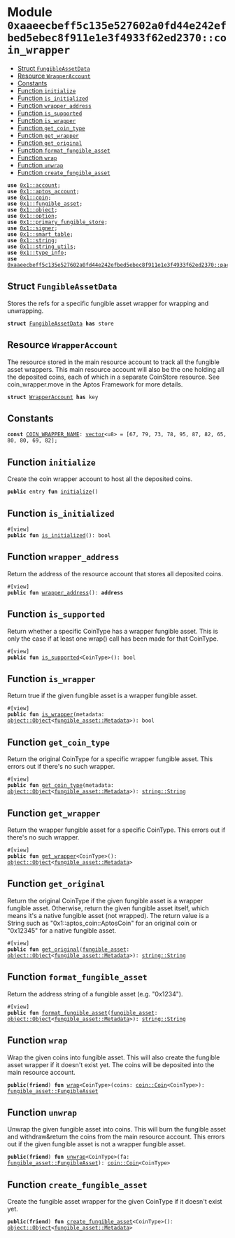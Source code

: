 
<a id="0xaaeecbeff5c135e527602a0fd44e242efbed5ebec8f911e1e3f4933f62ed2370_coin_wrapper"></a>

# Module `0xaaeecbeff5c135e527602a0fd44e242efbed5ebec8f911e1e3f4933f62ed2370::coin_wrapper`



-  [Struct `FungibleAssetData`](#0xaaeecbeff5c135e527602a0fd44e242efbed5ebec8f911e1e3f4933f62ed2370_coin_wrapper_FungibleAssetData)
-  [Resource `WrapperAccount`](#0xaaeecbeff5c135e527602a0fd44e242efbed5ebec8f911e1e3f4933f62ed2370_coin_wrapper_WrapperAccount)
-  [Constants](#@Constants_0)
-  [Function `initialize`](#0xaaeecbeff5c135e527602a0fd44e242efbed5ebec8f911e1e3f4933f62ed2370_coin_wrapper_initialize)
-  [Function `is_initialized`](#0xaaeecbeff5c135e527602a0fd44e242efbed5ebec8f911e1e3f4933f62ed2370_coin_wrapper_is_initialized)
-  [Function `wrapper_address`](#0xaaeecbeff5c135e527602a0fd44e242efbed5ebec8f911e1e3f4933f62ed2370_coin_wrapper_wrapper_address)
-  [Function `is_supported`](#0xaaeecbeff5c135e527602a0fd44e242efbed5ebec8f911e1e3f4933f62ed2370_coin_wrapper_is_supported)
-  [Function `is_wrapper`](#0xaaeecbeff5c135e527602a0fd44e242efbed5ebec8f911e1e3f4933f62ed2370_coin_wrapper_is_wrapper)
-  [Function `get_coin_type`](#0xaaeecbeff5c135e527602a0fd44e242efbed5ebec8f911e1e3f4933f62ed2370_coin_wrapper_get_coin_type)
-  [Function `get_wrapper`](#0xaaeecbeff5c135e527602a0fd44e242efbed5ebec8f911e1e3f4933f62ed2370_coin_wrapper_get_wrapper)
-  [Function `get_original`](#0xaaeecbeff5c135e527602a0fd44e242efbed5ebec8f911e1e3f4933f62ed2370_coin_wrapper_get_original)
-  [Function `format_fungible_asset`](#0xaaeecbeff5c135e527602a0fd44e242efbed5ebec8f911e1e3f4933f62ed2370_coin_wrapper_format_fungible_asset)
-  [Function `wrap`](#0xaaeecbeff5c135e527602a0fd44e242efbed5ebec8f911e1e3f4933f62ed2370_coin_wrapper_wrap)
-  [Function `unwrap`](#0xaaeecbeff5c135e527602a0fd44e242efbed5ebec8f911e1e3f4933f62ed2370_coin_wrapper_unwrap)
-  [Function `create_fungible_asset`](#0xaaeecbeff5c135e527602a0fd44e242efbed5ebec8f911e1e3f4933f62ed2370_coin_wrapper_create_fungible_asset)


<pre><code><b>use</b> <a href="">0x1::account</a>;
<b>use</b> <a href="">0x1::aptos_account</a>;
<b>use</b> <a href="">0x1::coin</a>;
<b>use</b> <a href="">0x1::fungible_asset</a>;
<b>use</b> <a href="">0x1::object</a>;
<b>use</b> <a href="">0x1::option</a>;
<b>use</b> <a href="">0x1::primary_fungible_store</a>;
<b>use</b> <a href="">0x1::signer</a>;
<b>use</b> <a href="">0x1::smart_table</a>;
<b>use</b> <a href="">0x1::string</a>;
<b>use</b> <a href="">0x1::string_utils</a>;
<b>use</b> <a href="">0x1::type_info</a>;
<b>use</b> <a href="package-manager.md#0xaaeecbeff5c135e527602a0fd44e242efbed5ebec8f911e1e3f4933f62ed2370_package_manager">0xaaeecbeff5c135e527602a0fd44e242efbed5ebec8f911e1e3f4933f62ed2370::package_manager</a>;
</code></pre>



<a id="0xaaeecbeff5c135e527602a0fd44e242efbed5ebec8f911e1e3f4933f62ed2370_coin_wrapper_FungibleAssetData"></a>

## Struct `FungibleAssetData`

Stores the refs for a specific fungible asset wrapper for wrapping and unwrapping.


<pre><code><b>struct</b> <a href="coin_wrapper.md#0xaaeecbeff5c135e527602a0fd44e242efbed5ebec8f911e1e3f4933f62ed2370_coin_wrapper_FungibleAssetData">FungibleAssetData</a> <b>has</b> store
</code></pre>



<a id="0xaaeecbeff5c135e527602a0fd44e242efbed5ebec8f911e1e3f4933f62ed2370_coin_wrapper_WrapperAccount"></a>

## Resource `WrapperAccount`

The resource stored in the main resource account to track all the fungible asset wrappers.
This main resource account will also be the one holding all the deposited coins, each of which in a separate
CoinStore<CoinType> resource. See coin_wrapper.move in the Aptos Framework for more details.


<pre><code><b>struct</b> <a href="coin_wrapper.md#0xaaeecbeff5c135e527602a0fd44e242efbed5ebec8f911e1e3f4933f62ed2370_coin_wrapper_WrapperAccount">WrapperAccount</a> <b>has</b> key
</code></pre>



<a id="@Constants_0"></a>

## Constants


<a id="0xaaeecbeff5c135e527602a0fd44e242efbed5ebec8f911e1e3f4933f62ed2370_coin_wrapper_COIN_WRAPPER_NAME"></a>



<pre><code><b>const</b> <a href="coin_wrapper.md#0xaaeecbeff5c135e527602a0fd44e242efbed5ebec8f911e1e3f4933f62ed2370_coin_wrapper_COIN_WRAPPER_NAME">COIN_WRAPPER_NAME</a>: <a href="">vector</a>&lt;u8&gt; = [67, 79, 73, 78, 95, 87, 82, 65, 80, 80, 69, 82];
</code></pre>



<a id="0xaaeecbeff5c135e527602a0fd44e242efbed5ebec8f911e1e3f4933f62ed2370_coin_wrapper_initialize"></a>

## Function `initialize`

Create the coin wrapper account to host all the deposited coins.


<pre><code><b>public</b> entry <b>fun</b> <a href="coin_wrapper.md#0xaaeecbeff5c135e527602a0fd44e242efbed5ebec8f911e1e3f4933f62ed2370_coin_wrapper_initialize">initialize</a>()
</code></pre>



<a id="0xaaeecbeff5c135e527602a0fd44e242efbed5ebec8f911e1e3f4933f62ed2370_coin_wrapper_is_initialized"></a>

## Function `is_initialized`



<pre><code>#[view]
<b>public</b> <b>fun</b> <a href="coin_wrapper.md#0xaaeecbeff5c135e527602a0fd44e242efbed5ebec8f911e1e3f4933f62ed2370_coin_wrapper_is_initialized">is_initialized</a>(): bool
</code></pre>



<a id="0xaaeecbeff5c135e527602a0fd44e242efbed5ebec8f911e1e3f4933f62ed2370_coin_wrapper_wrapper_address"></a>

## Function `wrapper_address`

Return the address of the resource account that stores all deposited coins.


<pre><code>#[view]
<b>public</b> <b>fun</b> <a href="coin_wrapper.md#0xaaeecbeff5c135e527602a0fd44e242efbed5ebec8f911e1e3f4933f62ed2370_coin_wrapper_wrapper_address">wrapper_address</a>(): <b>address</b>
</code></pre>



<a id="0xaaeecbeff5c135e527602a0fd44e242efbed5ebec8f911e1e3f4933f62ed2370_coin_wrapper_is_supported"></a>

## Function `is_supported`

Return whether a specific CoinType has a wrapper fungible asset. This is only the case if at least one wrap()
call has been made for that CoinType.


<pre><code>#[view]
<b>public</b> <b>fun</b> <a href="coin_wrapper.md#0xaaeecbeff5c135e527602a0fd44e242efbed5ebec8f911e1e3f4933f62ed2370_coin_wrapper_is_supported">is_supported</a>&lt;CoinType&gt;(): bool
</code></pre>



<a id="0xaaeecbeff5c135e527602a0fd44e242efbed5ebec8f911e1e3f4933f62ed2370_coin_wrapper_is_wrapper"></a>

## Function `is_wrapper`

Return true if the given fungible asset is a wrapper fungible asset.


<pre><code>#[view]
<b>public</b> <b>fun</b> <a href="coin_wrapper.md#0xaaeecbeff5c135e527602a0fd44e242efbed5ebec8f911e1e3f4933f62ed2370_coin_wrapper_is_wrapper">is_wrapper</a>(metadata: <a href="_Object">object::Object</a>&lt;<a href="_Metadata">fungible_asset::Metadata</a>&gt;): bool
</code></pre>



<a id="0xaaeecbeff5c135e527602a0fd44e242efbed5ebec8f911e1e3f4933f62ed2370_coin_wrapper_get_coin_type"></a>

## Function `get_coin_type`

Return the original CoinType for a specific wrapper fungible asset. This errors out if there's no such wrapper.


<pre><code>#[view]
<b>public</b> <b>fun</b> <a href="coin_wrapper.md#0xaaeecbeff5c135e527602a0fd44e242efbed5ebec8f911e1e3f4933f62ed2370_coin_wrapper_get_coin_type">get_coin_type</a>(metadata: <a href="_Object">object::Object</a>&lt;<a href="_Metadata">fungible_asset::Metadata</a>&gt;): <a href="_String">string::String</a>
</code></pre>



<a id="0xaaeecbeff5c135e527602a0fd44e242efbed5ebec8f911e1e3f4933f62ed2370_coin_wrapper_get_wrapper"></a>

## Function `get_wrapper`

Return the wrapper fungible asset for a specific CoinType. This errors out if there's no such wrapper.


<pre><code>#[view]
<b>public</b> <b>fun</b> <a href="coin_wrapper.md#0xaaeecbeff5c135e527602a0fd44e242efbed5ebec8f911e1e3f4933f62ed2370_coin_wrapper_get_wrapper">get_wrapper</a>&lt;CoinType&gt;(): <a href="_Object">object::Object</a>&lt;<a href="_Metadata">fungible_asset::Metadata</a>&gt;
</code></pre>



<a id="0xaaeecbeff5c135e527602a0fd44e242efbed5ebec8f911e1e3f4933f62ed2370_coin_wrapper_get_original"></a>

## Function `get_original`

Return the original CoinType if the given fungible asset is a wrapper fungible asset. Otherwise, return the
given fungible asset itself, which means it's a native fungible asset (not wrapped).
The return value is a String such as "0x1::aptos_coin::AptosCoin" for an original coin or "0x12345" for a native
fungible asset.


<pre><code>#[view]
<b>public</b> <b>fun</b> <a href="coin_wrapper.md#0xaaeecbeff5c135e527602a0fd44e242efbed5ebec8f911e1e3f4933f62ed2370_coin_wrapper_get_original">get_original</a>(<a href="">fungible_asset</a>: <a href="_Object">object::Object</a>&lt;<a href="_Metadata">fungible_asset::Metadata</a>&gt;): <a href="_String">string::String</a>
</code></pre>



<a id="0xaaeecbeff5c135e527602a0fd44e242efbed5ebec8f911e1e3f4933f62ed2370_coin_wrapper_format_fungible_asset"></a>

## Function `format_fungible_asset`

Return the address string of a fungible asset (e.g. "0x1234").


<pre><code>#[view]
<b>public</b> <b>fun</b> <a href="coin_wrapper.md#0xaaeecbeff5c135e527602a0fd44e242efbed5ebec8f911e1e3f4933f62ed2370_coin_wrapper_format_fungible_asset">format_fungible_asset</a>(<a href="">fungible_asset</a>: <a href="_Object">object::Object</a>&lt;<a href="_Metadata">fungible_asset::Metadata</a>&gt;): <a href="_String">string::String</a>
</code></pre>



<a id="0xaaeecbeff5c135e527602a0fd44e242efbed5ebec8f911e1e3f4933f62ed2370_coin_wrapper_wrap"></a>

## Function `wrap`

Wrap the given coins into fungible asset. This will also create the fungible asset wrapper if it doesn't exist
yet. The coins will be deposited into the main resource account.


<pre><code><b>public</b>(<b>friend</b>) <b>fun</b> <a href="coin_wrapper.md#0xaaeecbeff5c135e527602a0fd44e242efbed5ebec8f911e1e3f4933f62ed2370_coin_wrapper_wrap">wrap</a>&lt;CoinType&gt;(coins: <a href="_Coin">coin::Coin</a>&lt;CoinType&gt;): <a href="_FungibleAsset">fungible_asset::FungibleAsset</a>
</code></pre>



<a id="0xaaeecbeff5c135e527602a0fd44e242efbed5ebec8f911e1e3f4933f62ed2370_coin_wrapper_unwrap"></a>

## Function `unwrap`

Unwrap the given fungible asset into coins. This will burn the fungible asset and withdraw&return the coins from
the main resource account.
This errors out if the given fungible asset is not a wrapper fungible asset.


<pre><code><b>public</b>(<b>friend</b>) <b>fun</b> <a href="coin_wrapper.md#0xaaeecbeff5c135e527602a0fd44e242efbed5ebec8f911e1e3f4933f62ed2370_coin_wrapper_unwrap">unwrap</a>&lt;CoinType&gt;(fa: <a href="_FungibleAsset">fungible_asset::FungibleAsset</a>): <a href="_Coin">coin::Coin</a>&lt;CoinType&gt;
</code></pre>



<a id="0xaaeecbeff5c135e527602a0fd44e242efbed5ebec8f911e1e3f4933f62ed2370_coin_wrapper_create_fungible_asset"></a>

## Function `create_fungible_asset`

Create the fungible asset wrapper for the given CoinType if it doesn't exist yet.


<pre><code><b>public</b>(<b>friend</b>) <b>fun</b> <a href="coin_wrapper.md#0xaaeecbeff5c135e527602a0fd44e242efbed5ebec8f911e1e3f4933f62ed2370_coin_wrapper_create_fungible_asset">create_fungible_asset</a>&lt;CoinType&gt;(): <a href="_Object">object::Object</a>&lt;<a href="_Metadata">fungible_asset::Metadata</a>&gt;
</code></pre>
